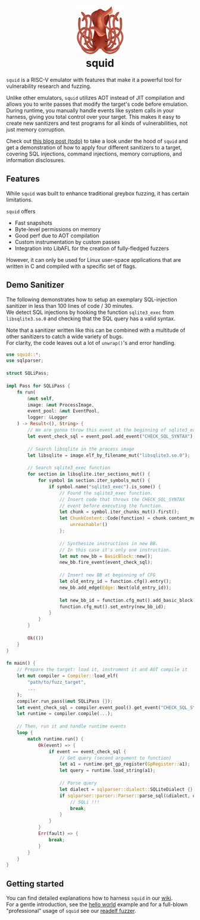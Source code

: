 <h1 align="center">
    <a href="">
        <img src="./logo.png" width="128" height="auto">
    </a>
    <br/>
    squid 
    <br/>
</h1>

`squid` is a RISC-V emulator with features that make it a powerful tool for vulnerability research and fuzzing.

Unlike other emulators, `squid` utilizes AOT instead of JIT compilation and allows you to write passes that modify the target's code before emulation.
During runtime, you manually handle events like system calls in your harness, giving you total control over your target.
This makes it easy to create new sanitizers and test programs for all kinds of vulnerabilities, not just memory corruption.

Check out [this blog post (todo)]() to take a look under the hood of `squid` and get a demonstration of how to apply four different sanitizers to a target,
covering SQL injections, command injections, memory corruptions, and information disclosures.

## Features
While `squid` was built to enhance traditional greybox fuzzing, it has certain limitations.

`squid` offers
- Fast snapshots
- Byte-level permissions on memory
- Good perf due to AOT compilation
- Custom instrumentation by custom passes
- Integration into LibAFL for the creation of fully-fledged fuzzers

However, it can only be used for Linux user-space applications that are written in C and compiled with a specific set of flags.

## Demo Sanitizer
The following demonstrates how to setup an exemplary SQL-injection sanitizer in less than 100 lines of code / 30 minutes.    
We detect SQL injections by hooking the function `sqlite3_exec` from `libsqlite3.so.0` and checking that the SQL query
has a valid syntax.    

Note that a sanitizer written like this can be combined with a multitude of other sanitizers to catch a wide variety of bugs.     
For clarity, the code leaves out a lot of `unwrap()`'s and error handling.

```rs
use squid::*;
use sqlparser;

struct SQLiPass;

impl Pass for SQLiPass {
    fn run(
        &mut self,
        image: &mut ProcessImage, 
        event_pool: &mut EventPool, 
        logger: &Logger
    ) -> Result<(), String> {
        // We are gonna throw this event at the beginning of sqlite3_exec
        let event_check_sql = event_pool.add_event("CHECK_SQL_SYNTAX");

        // Search libsqlite in the process image
        let libsqlite = image.elf_by_filename_mut("libsqlite3.so.0");

        // Search sqlite3_exec function
        for section in libsqlite.iter_sections_mut() {
            for symbol in section.iter_symbols_mut() {
                if symbol.name("sqlite3_exec").is_some() {
                    // Found the sqlite3_exec function. 
                    // Insert code that throws the CHECK_SQL_SYNTAX
                    // event before executing the function.
                    let chunk = symbol.iter_chunks_mut().first();
                    let ChunkContent::Code(function) = chunk.content_mut() else {
                        unreachable!()
                    };

                    // Synthesize instructions in new BB.
                    // In this case it's only one instruction.
                    let mut new_bb = BasicBlock::new();
                    new_bb.fire_event(event_check_sql);

                    // Insert new BB at beginning of CFG
                    let old_entry_id = function.cfg().entry();
                    new_bb.add_edge(Edge::Next(old_entry_id));

                    let new_bb_id = function.cfg_mut().add_basic_block(new_bb);
                    function.cfg_mut().set_entry(new_bb_id);
                }
            }
        }

        Ok(())
    }
}

fn main() {
    // Prepare the target: load it, instrument it and AOT compile it
    let mut compiler = Compiler::load_elf(
        "path/to/fuzz_target",
        ...
    );
    compiler.run_pass(&mut SQLiPass {});
    let event_check_sql = compiler.event_pool().get_event("CHECK_SQL_SYNTAX");
    let runtime = compiler.compile(...);

    // Then, run it and handle runtime events
    loop {
        match runtime.run() {
            Ok(event) => {
                if event == event_check_sql {
                    // Get query (second argument to function)
                    let a1 = runtime.get_gp_register(GpRegister::a1);
                    let query = runtime.load_string(a1);
                    
                    // Parse query
                    let dialect = sqlparser::dialect::SQLiteDialect {};
                    if sqlparser::parser::Parser::parse_sql(&dialect, query).is_err() {
                        // SQLi !!!
                        break;
                    }
                }
            }
            Err(fault) => {
                break;
            }
        }
    }
}
```

## Getting started
You can find detailed explanations how to harness `squid` in our [wiki](./wiki).   
For a gentle introduction, see the [hello world]() example and for a
full-blown "professional" usage of `squid` see our [readelf fuzzer](./examples/readelf).
